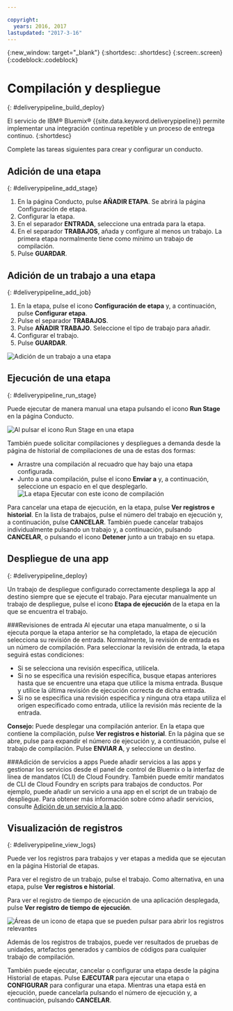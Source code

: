 ```yaml
---

copyright:
  years: 2016, 2017
lastupdated: "2017-3-16"
---
```

<!-- Copyright info at top of file: REQUIRED
    The copyright info is YAML content that must occur at the top of the MD file, before attributes are listed.
    It must be surrounded by 3 dashes.
    The value "years" can contain just one year or a two years separated by a comma. (years: 2014, 2016)
    Indentation as per the previous template must be preserved.
-->

{:new_window: target="_blank"}
{:shortdesc: .shortdesc}
{:screen:.screen}
{:codeblock:.codeblock}

# Compilación y despliegue
{: #deliverypipeline_build_deploy}

El servicio de IBM&reg; Bluemix&reg; {{site.data.keyword.deliverypipeline}} permite implementar una integración continua repetible y un proceso de entrega continuo.
{:shortdesc}

Complete las tareas siguientes para crear y configurar un conducto.

## Adición de una etapa
{: #deliverypipeline_add_stage}

1. En la página Conducto, pulse **AÑADIR ETAPA**. Se abrirá la página Configuración de etapa.
2. Configurar la etapa.
  1. En el separador **ENTRADA**, seleccione una entrada para la etapa.
  2. En el separador **TRABAJOS**, añada y configure al menos un trabajo. La primera etapa normalmente tiene como mínimo un trabajo de compilación.
3. Pulse **GUARDAR**.

## Adición de un trabajo a una etapa
{: #deliverypipeline_add_job}

1. En la etapa, pulse el icono **Configuración de etapa** y, a continuación, pulse **Configurar etapa**.
2. Pulse el separador **TRABAJOS**.
3. Pulse **AÑADIR TRABAJO**. Seleccione el tipo de trabajo para añadir.
4. Configurar el trabajo.
5. Pulse **GUARDAR**.

![Adición de un trabajo a una etapa](images/AddJob2.png)

## Ejecución de una etapa
{: #deliverypipeline_run_stage}

Puede ejecutar de manera manual una etapa pulsando el icono **Run Stage** en la página Conducto. 

![Al pulsar el icono Run Stage en una etapa](images/RunStage.png)

También puede solicitar compilaciones y despliegues a demanda desde la página de historial de compilaciones de una de estas dos formas:
* Arrastre una compilación al recuadro que hay bajo una etapa configurada.
* Junto a una compilación, pulse el icono **Enviar a** y, a continuación, seleccione un espacio en el que desplegarlo.
  ![La etapa Ejecutar con este icono de compilación](images/deploy_to.png)

Para cancelar una etapa de ejecución, en la etapa, pulse **Ver registros e historial**. En la lista de trabajos, pulse el número del trabajo en ejecución y, a continuación, pulse **CANCELAR**. También puede cancelar trabajos individualmente pulsando un trabajo y, a continuación, pulsando **CANCELAR**, o pulsando el icono **Detener** junto a un trabajo en su etapa.

## Despliegue de una app
{: #deliverypipeline_deploy}

Un trabajo de despliegue configurado correctamente despliega la app al destino siempre que se ejecute el trabajo. Para ejecutar manualmente un trabajo de despliegue, pulse el icono **Etapa de ejecución** de la etapa en la que se encuentra el trabajo.

###Revisiones de entrada
Al ejecutar una etapa manualmente, o si la ejecuta porque la etapa anterior se ha completado, la etapa de ejecución selecciona su revisión de entrada. Normalmente, la revisión de entrada es un número de compilación. Para seleccionar la revisión de entrada, la etapa seguirá estas condiciones: 

* Si se selecciona una revisión específica, utilícela.
* Si no se especifica una revisión específica, busque etapas anteriores hasta que se encuentre una etapa que utilice la misma entrada. Busque y utilice la última revisión de ejecución correcta de dicha entrada.
* Si no se especifica una revisión específica y ninguna otra etapa utiliza el origen especificado como entrada, utilice la revisión más reciente de la entrada.

**Consejo:** Puede desplegar una compilación anterior. En la etapa que contiene la compilación, pulse **Ver registros e historial**. En la página que se abre, pulse para expandir el número de ejecución y, a continuación, pulse el trabajo de compilación. Pulse **ENVIAR A**, y seleccione un destino.

###Adición de servicios a apps
Puede añadir servicios a las apps y gestionar los servicios desde el panel de control de Bluemix o la interfaz de línea de mandatos (CLI) de Cloud Foundry. También puede emitir mandatos de CLI de Cloud Foundry en scripts para trabajos de conductos. Por ejemplo, puede añadir un servicio a una app en el script de un trabajo de despliegue. Para obtener más información sobre cómo añadir servicios, consulte [Adición de un servicio a la app](/docs/services/reqnsi.html#add_service).

## Visualización de registros
{: #deliverypipeline_view_logs}

Puede ver los registros para trabajos y ver etapas a medida que se ejecutan en la página Historial de etapas.

Para ver el registro de un trabajo, pulse el trabajo. Como alternativa, en una etapa, pulse **Ver registros e historial**.

Para ver el registro de tiempo de ejecución de una aplicación desplegada, pulse **Ver registro de tiempo de ejecución**.

![Áreas de un icono de etapa que se pueden pulsar para abrir los registros relevantes](images/view_logs_and_history.png)

Además de los registros de trabajos, puede ver resultados de pruebas de unidades, artefactos generados y cambios de códigos para cualquier trabajo de compilación.

También puede ejecutar, cancelar o configurar una etapa desde la página Historial de etapas. Pulse **EJECUTAR** para ejecutar una etapa o **CONFIGURAR** para configurar una etapa. Mientras una etapa está en ejecución, puede cancelarla pulsando el número de ejecución y, a continuación, pulsando **CANCELAR**.
